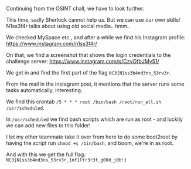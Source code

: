Continuing from the OSINT chall, we have to look further.

This time, sadly Sherlock cannot help us. But we can use our own skills! N1ss3f4r talks about using old social media.. hmm..

We checked MySpace etc., and after a while we find his Instagram profile: https://www.instagram.com/n1ss3f4r/

On that, we find a screenshot that shows the login credentials to the challenge server: https://www.instagram.com/p/CzvOfbJMy51/

We get in and find the first part of the flag `NC3{N1ss3b4nd3ns_53rv3r`.

From the mail in the instagram post, it mentions that the server runs some tasks automatically, interesting.

We find this crontab `/5 * * * root /bin/bash /root/run_all.sh /usr/scheduled`.

In `/usr/scheduled` we find bash scripts which are run as root - and luckily we can add new files to this folder!

I let my other teammate take it over from here to do some boot2root by having the script run `chmod +s /bin/bash`, and boom, we're in as root.

And with this we get the full flag: `NC3{N1ss3b4nd3ns_53rv3r_1nf1ltr3r3t_g00d_j0b!}`
